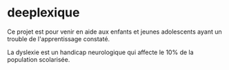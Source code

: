 # deeplexique

Ce projet est pour venir en aide aux enfants et jeunes adolescents ayant un trouble de l'apprentissage constaté.

La dyslexie est un handicap neurologique qui affecte le 10% de la population scolarisée.
